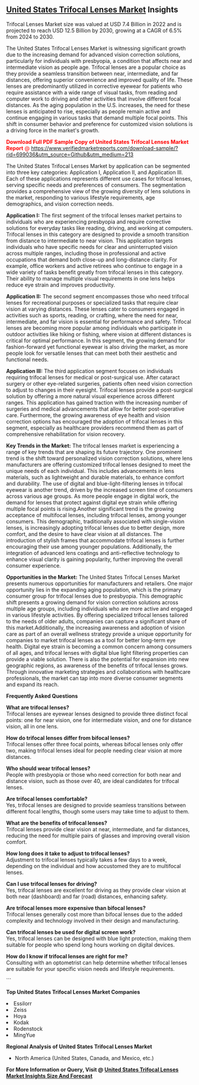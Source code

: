 <h2><a href="https://www.verifiedmarketreports.com/download-sample/?rid=699036&amp;utm_source=Github&amp;utm_medium=213" target="_blank">United States Trifocal Lenses Market</a> Insights</h2><p>Trifocal Lenses Market size was valued at USD 7.4 Billion in 2022 and is projected to reach USD 12.5 Billion by 2030, growing at a CAGR of 6.5% from 2024 to 2030.</p><p><p>The United States Trifocal Lenses Market is witnessing significant growth due to the increasing demand for advanced vision correction solutions, particularly for individuals with presbyopia, a condition that affects near and intermediate vision as people age. Trifocal lenses are a popular choice as they provide a seamless transition between near, intermediate, and far distances, offering superior convenience and improved quality of life. These lenses are predominantly utilized in corrective eyewear for patients who require assistance with a wide range of visual tasks, from reading and computer work to driving and other activities that involve different focal distances. As the aging population in the U.S. increases, the need for these lenses is anticipated to rise, especially as people remain active and continue engaging in various tasks that demand multiple focal points. This shift in consumer behavior and preference for customized vision solutions is a driving force in the market's growth. <p><span class=""><span style="color: #ff0000;"><strong>Download Full PDF Sample Copy of United States Trifocal Lenses Market Report</strong> @ </span><a href="https://www.verifiedmarketreports.com/download-sample/?rid=699036&amp;utm_source=Github&amp;utm_medium=213" target="_blank">https://www.verifiedmarketreports.com/download-sample/?rid=699036&amp;utm_source=Github&amp;utm_medium=213</a></span></p></p><p>The United States Trifocal Lenses Market by application can be segmented into three key categories: Application I, Application II, and Application III. Each of these applications represents different use cases for trifocal lenses, serving specific needs and preferences of consumers. The segmentation provides a comprehensive view of the growing diversity of lens solutions in the market, responding to various lifestyle requirements, age demographics, and vision correction needs.</p><p><strong>Application I:</strong> The first segment of the trifocal lenses market pertains to individuals who are experiencing presbyopia and require corrective solutions for everyday tasks like reading, driving, and working at computers. Trifocal lenses in this category are designed to provide a smooth transition from distance to intermediate to near vision. This application targets individuals who have specific needs for clear and uninterrupted vision across multiple ranges, including those in professional and active occupations that demand both close-up and long-distance clarity. For example, office workers and active retirees who continue to engage in a wide variety of tasks benefit greatly from trifocal lenses in this category. Their ability to manage multiple visual requirements in one lens helps reduce eye strain and improves productivity.<p><strong>Application II:</strong> The second segment encompasses those who need trifocal lenses for recreational purposes or specialized tasks that require clear vision at varying distances. These lenses cater to consumers engaged in activities such as sports, reading, or crafting, where the need for near, intermediate, and far vision is essential for performance and safety. Trifocal lenses are becoming more popular among individuals who participate in outdoor activities like hiking or fishing, where vision at different distances is critical for optimal performance. In this segment, the growing demand for fashion-forward yet functional eyewear is also driving the market, as more people look for versatile lenses that can meet both their aesthetic and functional needs. <p><strong>Application III:</strong> The third application segment focuses on individuals requiring trifocal lenses for medical or post-surgical use. After cataract surgery or other eye-related surgeries, patients often need vision correction to adjust to changes in their eyesight. Trifocal lenses provide a post-surgical solution by offering a more natural visual experience across different ranges. This application has gained traction with the increasing number of surgeries and medical advancements that allow for better post-operative care. Furthermore, the growing awareness of eye health and vision correction options has encouraged the adoption of trifocal lenses in this segment, especially as healthcare providers recommend them as part of comprehensive rehabilitation for vision recovery. <p><strong>Key Trends in the Market:</strong> The trifocal lenses market is experiencing a range of key trends that are shaping its future trajectory. One prominent trend is the shift toward personalized vision correction solutions, where lens manufacturers are offering customized trifocal lenses designed to meet the unique needs of each individual. This includes advancements in lens materials, such as lightweight and durable materials, to enhance comfort and durability. The use of digital and blue-light-filtering lenses in trifocal eyewear is another trend, driven by the increased screen time of consumers across various age groups. As more people engage in digital work, the demand for lenses that protect against digital eye strain while offering multiple focal points is rising.Another significant trend is the growing acceptance of multifocal lenses, including trifocal lenses, among younger consumers. This demographic, traditionally associated with single-vision lenses, is increasingly adopting trifocal lenses due to better design, more comfort, and the desire to have clear vision at all distances. The introduction of stylish frames that accommodate trifocal lenses is further encouraging their use among younger populations. Additionally, the integration of advanced lens coatings and anti-reflective technology to enhance visual clarity is gaining popularity, further improving the overall consumer experience.<p><strong>Opportunities in the Market:</strong> The United States Trifocal Lenses Market presents numerous opportunities for manufacturers and retailers. One major opportunity lies in the expanding aging population, which is the primary consumer group for trifocal lenses due to presbyopia. This demographic shift presents a growing demand for vision correction solutions across multiple age groups, including individuals who are more active and engaged in various lifestyle activities. By offering specialized trifocal lenses tailored to the needs of older adults, companies can capture a significant share of this market.Additionally, the increasing awareness and adoption of vision care as part of an overall wellness strategy provide a unique opportunity for companies to market trifocal lenses as a tool for better long-term eye health. Digital eye strain is becoming a common concern among consumers of all ages, and trifocal lenses with digital blue light filtering properties can provide a viable solution. There is also the potential for expansion into new geographic regions, as awareness of the benefits of trifocal lenses grows. Through innovative marketing strategies and collaborations with healthcare professionals, the market can tap into more diverse consumer segments and expand its reach.<p><strong>Frequently Asked Questions</strong></p><p><strong>What are trifocal lenses?</strong><br>Trifocal lenses are eyewear lenses designed to provide three distinct focal points: one for near vision, one for intermediate vision, and one for distance vision, all in one lens.</p><p><strong>How do trifocal lenses differ from bifocal lenses?</strong><br>Trifocal lenses offer three focal points, whereas bifocal lenses only offer two, making trifocal lenses ideal for people needing clear vision at more distances.</p><p><strong>Who should wear trifocal lenses?</strong><br>People with presbyopia or those who need correction for both near and distance vision, such as those over 40, are ideal candidates for trifocal lenses.</p><p><strong>Are trifocal lenses comfortable?</strong><br>Yes, trifocal lenses are designed to provide seamless transitions between different focal lengths, though some users may take time to adjust to them.</p><p><strong>What are the benefits of trifocal lenses?</strong><br>Trifocal lenses provide clear vision at near, intermediate, and far distances, reducing the need for multiple pairs of glasses and improving overall vision comfort.</p><p><strong>How long does it take to adjust to trifocal lenses?</strong><br>Adjustment to trifocal lenses typically takes a few days to a week, depending on the individual and how accustomed they are to multifocal lenses.</p><p><strong>Can I use trifocal lenses for driving?</strong><br>Yes, trifocal lenses are excellent for driving as they provide clear vision at both near (dashboard) and far (road) distances, enhancing safety.</p><p><strong>Are trifocal lenses more expensive than bifocal lenses?</strong><br>Trifocal lenses generally cost more than bifocal lenses due to the added complexity and technology involved in their design and manufacturing.</p><p><strong>Can trifocal lenses be used for digital screen work?</strong><br>Yes, trifocal lenses can be designed with blue light protection, making them suitable for people who spend long hours working on digital devices.</p><p><strong>How do I know if trifocal lenses are right for me?</strong><br>Consulting with an optometrist can help determine whether trifocal lenses are suitable for your specific vision needs and lifestyle requirements.</p>```</p><p><strong>Top United States Trifocal Lenses Market Companies</strong></p><div data-test-id=""><p><li>Essilorr</li><li> Zeiss</li><li> Hoya</li><li> Kodak</li><li> Rodenstock</li><li> MingYue</li></p><div><strong>Regional Analysis of&nbsp;United States Trifocal Lenses Market</strong></div><ul><li dir="ltr"><p dir="ltr">North America&nbsp;(United States, Canada, and Mexico, etc.)</p></li></ul><p><strong>For More Information or Query, Visit @&nbsp;</strong><strong><a href="https://www.verifiedmarketreports.com/product/trifocal-lenses-market/?utm_source=Github&amp;utm_medium=213" target="_blank">United States Trifocal Lenses Market Insights Size And Forecast</a></strong></p></div>
